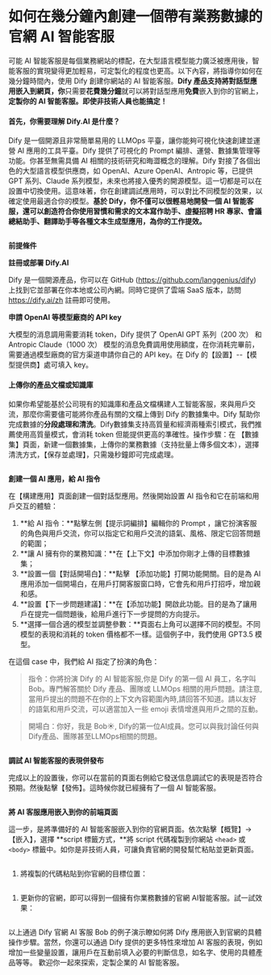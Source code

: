 # 如何在幾分鐘內創建一個帶有業務數據的官網 AI 智能客服

可能 AI 智能客服是每個業務網站的標配，在大型語言模型能力廣泛被應用後，智能客服的實現變得更加輕易，可定製化的程度也更高。以下內容，將指導你如何在幾分鐘時間內，使用 Dify 創建你網站的 AI 智能客服。**Dify 產品支持將對話型應用嵌入到網頁，你**只需要**花費幾分鐘**就可以將對話型應用**免費**嵌入到你的官網上，**定製你的 AI 智能客服。即使非技術人員也能搞定！**

#### 首先，你需要理解 Dify.AI 是什麼？

Dify 是一個開源且非常簡單易用的 LLMOps 平臺，讓你能夠可視化快速創建並運營 AI 應用的工具平臺。Dify 提供了可視化的 Prompt 編排、運營、數據集管理等功能。你甚至無需具備 AI 相關的技術研究和晦澀概念的理解。Dify 對接了各個出色的大型語言模型供應商，如 OpenAI、Azure OpenAI、Antropic 等，已提供 GPT 系列、Claude 系列模型，未來也將接入優秀的開源模型。這一切都是可以在設置中切換使用。這意味著，你在創建調試應用時，可以對比不同模型的效果，以確定使用最適合你的模型。**基於 Dify，你不僅可以很輕易地開發一個 AI 智能客服，還可以創造符合你使用習慣和需求的文本寫作助手、虛擬招聘 HR 專家、會議總結助手、翻譯助手等各種文本生成型應用，為你的工作提效。**

<figure><img src="../../.gitbook/assets/image (53) (1).png" alt=""><figcaption></figcaption></figure>

**前提條件**

**註冊或部署 Dify.AI**

Dify 是一個開源產品，你可以在 GitHub (https://github.com/langgenius/dify) 上找到它並部署在你本地或公司內網。同時它提供了雲端 SaaS 版本，訪問 https://dify.ai/zh 註冊即可使用。

**申請 OpenAI 等模型廠商的 API key**

大模型的消息調用需要消耗 token，Dify 提供了 OpenAI GPT 系列（200 次） 和 Antropic Claude（1000 次） 模型的消息免費調用使用額度，在你消耗完畢前，需要通過模型廠商的官方渠道申請你自己的 API key。在 Dify 的【設置】--【模型提供商】處可填入 key。

#### 上傳你的產品文檔或知識庫

如果你希望能基於公司現有的知識庫和產品文檔構建人工智能客服，來與用戶交流，那麼你需要儘可能將你產品有關的文檔上傳到 Dify 的數據集中。Dify 幫助你完成數據的**分段處理和清洗**。Dify數據集支持高質量和經濟兩種索引模式，我們推薦使用高質量模式，會消耗 token 但能提供更高的準確性。操作步驟：在 【數據集】頁面，新建一個數據集，上傳你的業務數據（支持批量上傳多個文本），選擇清洗方式，【保存並處理】，只需幾秒鐘即可完成處理。

<figure><img src="../../.gitbook/assets/image (25) (1).png" alt=""><figcaption></figcaption></figure>

**創建一個 AI 應用，給 AI 指令**

在【構建應用】頁面創建一個對話型應用。然後開始設置 AI 指令和它在前端和用戶交互的體驗：

1. \*\*給 AI 指令：\*\*點擊左側【提示詞編排】編輯你的 Prompt ，讓它扮演客服的角色與用戶交流，你可以指定它和用戶交流的語氣、風格、限定它回答問題的範圍；
2. \*\*讓 AI 擁有你的業務知識：\*\*在【上下文】中添加你剛才上傳的目標數據集；
3. \*\*設置一個【對話開場白】：\*\*點擊 【添加功能】打開功能開關。目的是為 AI 應用添加一個開場白，在用戶打開客服窗口時，它會先和用戶打招呼，增加親和感。
4. \*\*設置【下一步問題建議】：\*\*在【添加功能】開啟此功能。目的是為了讓用戶在提完一個問題後，給用戶進行下一步提問的方向提示。
5. \*\*選擇一個合適的模型並調整參數：\*\*頁面右上角可以選擇不同的模型。不同模型的表現和消耗的 token 價格都不一樣。這個例子中，我們使用 GPT3.5 模型。

在這個 case 中，我們給 AI 指定了扮演的角色：

> 指令：你將扮演 Dify 的 AI 智能客服,你是 Dify 的第一個 AI 員工，名字叫 Bob。專門解答關於 Dify 產品、團隊或 LLMOps 相關的用戶問題。請注意,當用戶提出的問題不在你的上下文內容範圍內時,請回答不知道。請以友好的語氣和用戶交流，可以適當加入一些 emoji 表情增進與用戶之間的互動。

> 開場白：你好，我是 Bob☀️, Dify的第一位AI成員。您可以與我討論任何與Dify產品、團隊甚至LLMOps相關的問題。

<figure><img src="../../.gitbook/assets/image (92) (1).png" alt=""><figcaption></figcaption></figure>

**調試 AI 智能客服的表現併發布**

完成以上的設置後，你可以在當前的頁面右側給它發送信息調試它的表現是否符合預期。然後點擊【發佈】。這時候你就已經擁有了一個 AI 智能客服。

<figure><img src="../../.gitbook/assets/image (87) (1).png" alt=""><figcaption></figcaption></figure>

**將 AI 客服應用嵌入到你的前端頁面**

這一步，是將準備好的 AI 智能客服嵌入到你的官網頁面。依次點擊【概覽】->【嵌入】，選擇 \*\*script 標籤方式，\*\*將 script 代碼複製到你網站 `<head>` 或 `<body>` 標籤中。如你是非技術人員，可讓負責官網的開發幫忙粘貼並更新頁面。

<figure><img src="../../.gitbook/assets/image (59) (1).png" alt=""><figcaption></figcaption></figure>

1. 將複製的代碼粘貼到你官網的目標位置：

<figure><img src="../../.gitbook/assets/image (93) (1).png" alt=""><figcaption></figcaption></figure>

1. 更新你的官網，即可以得到一個擁有你業務數據的官網 AI智能客服。試一試效果：

<figure><img src="../../.gitbook/assets/image (100) (1).png" alt=""><figcaption></figcaption></figure>

以上通過 Dify 官網 AI 客服 Bob 的例子演示瞭如何將 Dify 應用嵌入到官網的具體操作步驟。當然，你還可以通過 Dify 提供的更多特性來增加 AI 客服的表現，例如增加一些變量設置，讓用戶在互動前填入必要的判斷信息，如名字、使用的具體產品等等。 歡迎你一起來探索，定製企業的 AI 智能客服。

<figure><img src="../../.gitbook/assets/image (85) (1).png" alt=""><figcaption></figcaption></figure>
